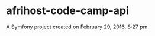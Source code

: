 afrihost-code-camp-api
======================

A Symfony project created on February 29, 2016, 8:27 pm.
